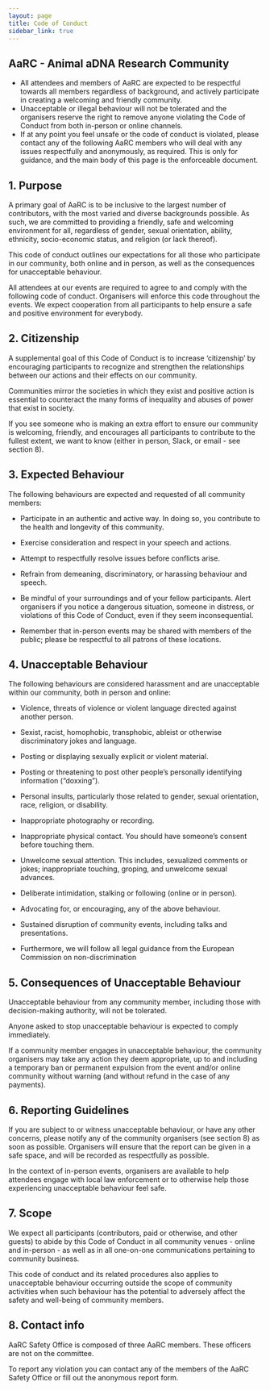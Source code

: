 ```yaml
---
layout: page
title: Code of Conduct
sidebar_link: true
---
```



## AaRC - Animal aDNA Research Community

* All attendees and members of AaRC are expected to be respectful towards all members regardless of background, and actively participate in creating a welcoming and friendly community.
* Unacceptable or illegal behaviour will not be tolerated and the organisers reserve the right to remove anyone violating the Code of Conduct from both in-person or online channels.
* If at any point you feel unsafe or the code of conduct is violated, please contact any of the following AaRC members who will deal with any issues respectfully and anonymously, as required.
This is only for guidance, and the main body of this page is the enforceable document.

## 1. Purpose
A primary goal of AaRC is to be inclusive to the largest number of contributors, with the most varied and diverse backgrounds possible. As such, we are committed to providing a friendly, safe and welcoming environment for all, regardless of gender, sexual orientation, ability, ethnicity, socio-economic status, and religion (or lack thereof).

This code of conduct outlines our expectations for all those who participate in our community, both online and in person, as well as the consequences for unacceptable behaviour.

All attendees at our events are required to agree to and comply with the following code of conduct. Organisers will enforce this code throughout the events. We expect cooperation from all participants to help ensure a safe and positive environment for everybody.

## 2. Citizenship

A supplemental goal of this Code of Conduct is to increase ‘citizenship’ by encouraging participants to recognize and strengthen the relationships between our actions and their effects on our community.

Communities mirror the societies in which they exist and positive action is essential to counteract the many forms of inequality and abuses of power that exist in society.

If you see someone who is making an extra effort to ensure our community is welcoming, friendly, and encourages all participants to contribute to the fullest extent, we want to know (either in person, Slack, or email - see section 8).


## 3. Expected Behaviour

The following behaviours are expected and requested of all community members:

* Participate in an authentic and active way. In doing so, you contribute to the health and longevity of this community.

* Exercise consideration and respect in your speech and actions.

* Attempt to respectfully resolve issues before conflicts arise.

* Refrain from demeaning, discriminatory, or harassing behaviour and speech.

* Be mindful of your surroundings and of your fellow participants. Alert organisers if you notice a dangerous situation, someone in distress, or violations of this Code of Conduct, even if they seem inconsequential.

* Remember that in-person events may be shared with members of the public; please be respectful to all patrons of these locations.

## 4. Unacceptable Behaviour

The following behaviours are considered harassment and are unacceptable within our community, both in person and online:

* Violence, threats of violence or violent language directed against another person.

* Sexist, racist, homophobic, transphobic, ableist or otherwise discriminatory jokes and language.

* Posting or displaying sexually explicit or violent material.

* Posting or threatening to post other people’s personally identifying information (“doxxing”).

* Personal insults, particularly those related to gender, sexual orientation, race, religion, or disability.

* Inappropriate photography or recording.

* Inappropriate physical contact. You should have someone’s consent before touching them.

* Unwelcome sexual attention. This includes, sexualized comments or jokes; inappropriate touching, groping, and unwelcome sexual advances.

* Deliberate intimidation, stalking or following (online or in person).

* Advocating for, or encouraging, any of the above behaviour.

* Sustained disruption of community events, including talks and presentations.

* Furthermore, we will follow all legal guidance from the European Commission on non-discrimination

## 5. Consequences of Unacceptable Behaviour

Unacceptable behaviour from any community member, including those with decision-making authority, will not be tolerated.

Anyone asked to stop unacceptable behaviour is expected to comply immediately.

If a community member engages in unacceptable behaviour, the community organisers may take any action they deem appropriate, up to and including a temporary ban or permanent expulsion from the event and/or online community without warning (and without refund in the case of any payments).

## 6. Reporting Guidelines

If you are subject to or witness unacceptable behaviour, or have any other concerns, please notify any of the community organisers (see section 8) as soon as possible. Organisers will ensure that the report can be given in a safe space, and will be recorded as respectfully as possible.

In the context of in-person events, organisers are available to help attendees engage with local law enforcement or to otherwise help those experiencing unacceptable behaviour feel safe.

## 7. Scope

We expect all participants (contributors, paid or otherwise, and other guests) to abide by this Code of Conduct in all community venues - online and in-person - as well as in all one-on-one communications pertaining to community business.

This code of conduct and its related procedures also applies to unacceptable behaviour occurring outside the scope of community activities when such behaviour has the potential to adversely affect the safety and well-being of community members.

## 8. Contact info

AaRC Safety Office is composed of three AaRC members. These officers are not on the committee.


To report any violation you can contact any of the members of the AaRC Safety Office or fill out the anonymous report form.